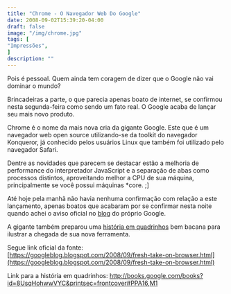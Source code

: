 ```yaml
---
title: "Chrome - O Navegador Web Do Google"
date: 2008-09-02T15:39:20-04:00
draft: false
image: "/img/chrome.jpg"
tags: [
"Impressões",
]
description: ""
---
```

Pois é pessoal. Quem ainda tem coragem de dizer que o Google não vai dominar o mundo?




Brincadeiras a parte, o que parecia apenas boato de internet, se confirmou nesta segunda-feira como sendo um fato real. O Google acaba de lançar seu mais novo produto.




Chrome é o nome da mais nova cria da gigante Google. Este que é um navegador web open source utilizando-se da toolkit do navegador Konqueror, já conhecido pelos usuários Linux que também foi utilizado pelo navegador Safari.




Dentre as novidades que parecem se destacar estão a melhoria de performance do interpretador JavaScript e a separação de abas como processos distintos, aproveitando melhor a CPU de sua máquina, principalmente se você possui máquinas *core. ;]




Até hoje pela manhã não havia nenhuma confirmação com relação a este lançamento, apenas boatos que acabaram por se confirmar nesta noite quando achei o aviso oficial no [blog](https://googleblog.blogspot.com/2008/09/fresh-take-on-browser.html) do próprio Google.



A gigante também preparou uma [história em quadrinhos](https://books.google.com/books?id=8UsqHohwwVYC&printsec=frontcover#PPA16,M1) bem bacana para ilustrar a chegada de sua nova ferramenta.




Segue link oficial da fonte: [https://googleblog.blogspot.com/2008/09/fresh-take-on-browser.html](https://googleblog.blogspot.com/2008/09/fresh-take-on-browser.html)  



Link para a história em quadrinhos: [h](https://books.google.com/books?id=8UsqHohwwVYC&printsec=frontcover#PPA16,M1)[ttp://books.google.com/books?id=8UsqHohwwVYC&printsec=frontcover#PPA16,M1](https://books.google.com/books?id=8UsqHohwwVYC&printsec=frontcover#PPA16,M1)
